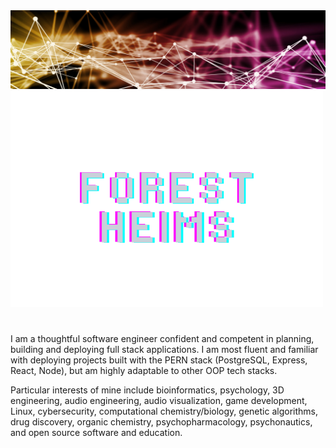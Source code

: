 <a href="https://www.linkedin.com/in/forestheims" target="_blank">
<img src="./13.webp" alt="background image" />
</a>

<img src="./forest-heims.png" alt="'forest heims' in a retro gaming font" />

# 

I am a thoughtful software engineer confident and competent in planning, building and deploying full stack applications. I am most fluent and familiar with deploying projects built with the PERN stack (PostgreSQL, Express, React, Node), but am highly adaptable to other OOP tech stacks.

Particular interests of mine include bioinformatics, psychology, 3D engineering, audio engineering, audio visualization, game development, Linux, cybersecurity, computational chemistry/biology, genetic algorithms, drug discovery, organic chemistry, psychopharmacology, psychonautics, and open source software and education.
